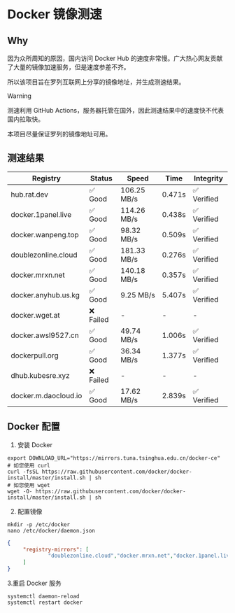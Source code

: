 # Docker 镜像测速

## Why

因为众所周知的原因，国内访问 Docker Hub 的速度非常慢。广大热心网友贡献了大量的镜像加速服务，但是速度参差不齐。


所以该项目旨在罗列互联网上分享的镜像地址，并生成测速结果。

> [!WARNING]
> 测速利用 GitHub Actions，服务器托管在国外，因此测速结果中的速度快不代表国内拉取快。
>

本项目尽量保证罗列的镜像地址可用。

## 测速结果

| Registry | Status | Speed | Time | Integrity |
|----------|--------|-------|------|-----------|
| hub.rat.dev | ✅ Good | 106.25 MB/s | 0.471s | ✅ Verified |
| docker.1panel.live | ✅ Good | 114.26 MB/s | 0.438s | ✅ Verified |
| docker.wanpeng.top | ✅ Good | 98.32 MB/s | 0.509s | ✅ Verified |
| doublezonline.cloud | ✅ Good | 181.33 MB/s | 0.276s | ✅ Verified |
| docker.mrxn.net | ✅ Good | 140.18 MB/s | 0.357s | ✅ Verified |
| docker.anyhub.us.kg | ✅ Good | 9.25 MB/s | 5.407s | ✅ Verified |
| docker.wget.at | ❌ Failed | - | - | - |
| docker.awsl9527.cn | ✅ Good | 49.74 MB/s | 1.006s | ✅ Verified |
| dockerpull.org | ✅ Good | 36.34 MB/s | 1.377s | ✅ Verified |
| dhub.kubesre.xyz | ❌ Failed | - | - | - |
| docker.m.daocloud.io | ✅ Good | 17.62 MB/s | 2.839s | ✅ Verified |

## Docker 配置

1. 安装 Docker
```shell
export DOWNLOAD_URL="https://mirrors.tuna.tsinghua.edu.cn/docker-ce"
# 如您使用 curl
curl -fsSL https://raw.githubusercontent.com/docker/docker-install/master/install.sh | sh
# 如您使用 wget
wget -O- https://raw.githubusercontent.com/docker/docker-install/master/install.sh | sh
```

2. 配置镜像

```shell
mkdir -p /etc/docker
nano /etc/docker/daemon.json
```

```json
{
     "registry-mirrors": [
             "doublezonline.cloud","docker.mrxn.net","docker.1panel.live"
     ]
}
```

 3.重启 Docker 服务
```shell
systemctl daemon-reload
systemctl restart docker
```
